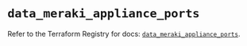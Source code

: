 # `data_meraki_appliance_ports`

Refer to the Terraform Registry for docs: [`data_meraki_appliance_ports`](https://registry.terraform.io/providers/ciscodevnet/meraki/1.7.1/docs/data-sources/appliance_ports).
